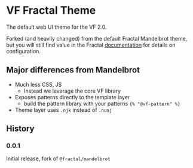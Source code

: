 # VF Fractal Theme

The default web UI theme for the VF 2.0.

Forked (and heavily changed) from the default Fractal Mandelbrot theme, but you
will still find value in the Fractal [documentation](http://fractal.build/guide)
for details on configuration.

## Major differences from Mandelbrot

- Much less CSS, JS
  - Instead we leverage the core VF library
- Exposes patterns directly to the template layer
  - build the pattern library with your patterns `{% "@vf-pattern" %}`
- Theme layer uses `.njk` instead of `.nunj`

## History

### 0.0.1

Initial release, fork of `@fractal/mandelbrot`

